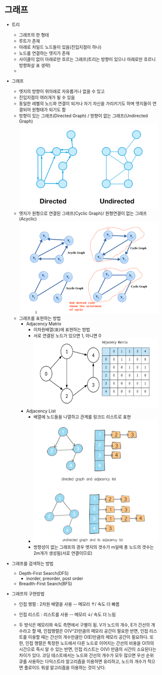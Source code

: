 # 그래프

- 트리
    - 그래프의 한 형테
    - 루트가 존재
    - 아래로 차일드 노드들이 있음(진입지점이 하나)
    - 노드를 연결하는 엣지가 존재
    - 사이클이 없이 아래로만 흐르는 그래프(트리는 방향이 있으나 아래로만 흐르니 방향화살 표 생략)
    -

- 그래프
    - 엣지의 방향이 위아래로 자유롭거나 없을 수 있고
    - 진입지점이 여러개가 될 수 있음
    - 동일한 레벨의 노드와 연결이 되거나 자기 자신을 가리키기도 하며 엣지들이 연결되어 원형태가 되기도 함
    - 방향이 있는 그래프(Directed Graph) / 방향이 없는 그래프(Undirected Graph)
      ![img.png](이미지/img.png)
    - 엣지가 원형으로 연결된 그래프(Cyclic Graph)/ 원형연결이 없는 그래프(Acyclic)
      ![img_1.png](이미지/img_1.png)
    - 그래프를 표현하는 방법
        - Adjacency Matrix
            - 이차원배열(표)에 표현하는 방법
            - 서로 연결된 노드가 있으면 1, 아니면 0
              ![img_2.png](이미지/img_2.png)
        - Adjacency List
            - 배열에 노드들을 나열하고 관계를 링크드 리스트로 표현
            - ![img_3.png](이미지/img_3.png)
            - 방향성이 없는 그래프의 경우 엣지의 갯수가 m일때 총 노드의 갯수는 2m개가 생성됨(서로 연결이므로)


- 그래프를 검색하는 방법
    - Depth-First Search(DFS)
        - inorder, preorder, post order
    - Breadth-First Search(BFS)

- 그래프의 구현방법
    - 인접 행렬 : 2차원 배열을 사용 -- 메모리 ↑/ 속도 더 빠름
    - 인접 리스트 : 리스트를 사용 -- 메모리 ↓/ 속도 더 느림

    - 두 방식은 메모리와 속도 측면에서 구별이 됨. V가 노드의 개수, E가 간선의 개수라고 할 때, 인접행렬은 O(V^2)만큼의 메모리 공간이 필요한 반면, 인접 리스트를 이용할 때는 간선의 개수만큼인 O(E)만큼의 메모리 공간이 필요하다. 또한, 인접 행렬은 특정한 노드에서 다른 노드로 이어지는 간선의 비용을 O(1)의 시간으로 즉시 알 수 있는 반면, 인접 리스트는 O(V) 만큼의 시간이 소요된다는 차이가 있다. 코딩 테스트에서는 노드와 간선의 개수가 모두 많으면 우선 순위 큐를 사용하는 다익스트라 알고리즘을 이용하면 유리하고, 노드의 개수가 적으면 플로이드 워셜 알고리즘을 이용하는 것이 낫다.



